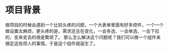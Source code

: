 # 项目背景

做项目的时候会遇到一个比较头疼的问题，一个大表单里面有好多控件，一个一个做设置太麻烦，更头疼的是，需求还总在变化，一会多选、一会单选、一会下拉的，变来变去的很是繁琐了。
那么怎么解决这个问题呢？我们可以做一个组件来搞定这些烦人的事情。于是这个组件就诞生了。
